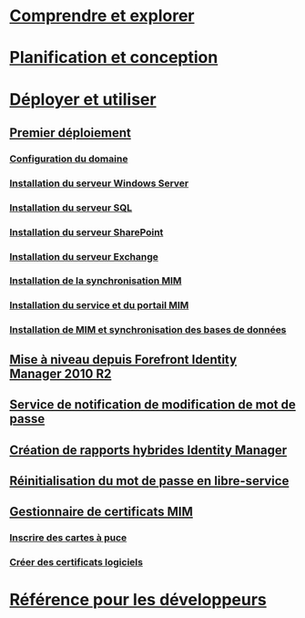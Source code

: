 # [Comprendre et explorer](/microsoft-identity-manager/Understand/microsoft-identity-manager-2016)
# [Planification et conception](/microsoft-identity-manager/PlanDesign/microsoft-identity-manager-2016-supported-platforms)
# [Déployer et utiliser](microsoft-identity-manager-deploy.md)
## [Premier déploiement](microsoft-identity-manager-deploy.md)
### [Configuration du domaine](preparing-domain.md)
### [Installation du serveur Windows Server](prepare-server-ws2012r2.md)
### [Installation du serveur SQL](prepare-server-sql2014.md)
### [Installation du serveur SharePoint](prepare-server-sharepoint.md)
### [Installation du serveur Exchange](prepare-server-exchange.md)
### [Installation de la synchronisation MIM](install-mim-sync.md)
### [Installation du service et du portail MIM](install-mim-service-portal.md)
### [Installation de MIM et synchronisation des bases de données](install-mim-sync-ad-service.md)
## [Mise à niveau depuis Forefront Identity Manager 2010 R2](microsoft-identity-manager-2016-upgrade-from-fim-2010-R2.md)
## [Service de notification de modification de mot de passe](deploying-mim-password-change-notification-service-on-domain-controller.md)
## [Création de rapports hybrides Identity Manager](working-with-identity-manager-hybrid-reporting.md)
## [Réinitialisation du mot de passe en libre-service](working-with-self-service-password-reset.md)
## [Gestionnaire de certificats MIM](working-with-mim-certificate-manager.md)
### [Inscrire des cartes à puce](certificate-manager-for-non-administrators.md)
### [Créer des certificats logiciels](certificate-manager-for-software-certificates.md)
# [Référence pour les développeurs](/microsoft-identity-manager/reference/microsoft-identity-manager-2016-developer-reference)


<!--HONumber=Apr16_HO2-->


